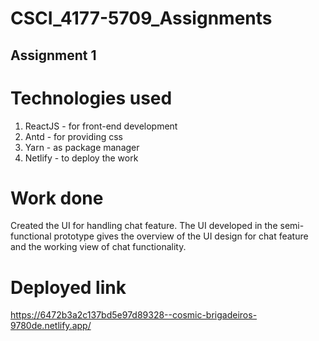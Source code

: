 # CSCI_4177-5709_Assignments



## Assignment 1

# Technologies used

1) ReactJS - for front-end development
2) Antd - for providing css
3) Yarn - as package manager
4) Netlify - to deploy the work

# Work done

Created the UI for handling chat feature. The UI developed in the semi-functional prototype gives the overview of the UI design for chat feature and the working view of chat functionality.

# Deployed link

https://6472b3a2c137bd5e97d89328--cosmic-brigadeiros-9780de.netlify.app/
